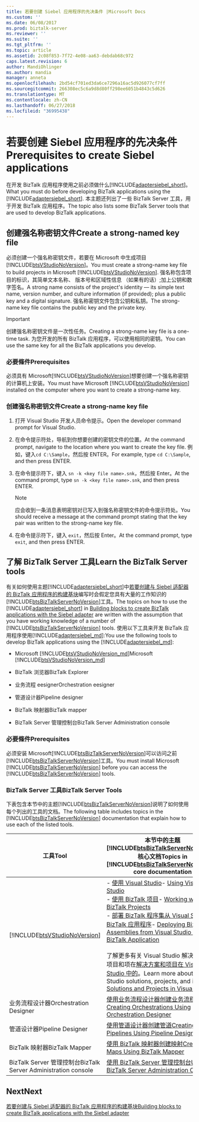 ```yaml
---
title: 若要创建 Siebel 应用程序的先决条件 |Microsoft Docs
ms.custom: ''
ms.date: 06/08/2017
ms.prod: biztalk-server
ms.reviewer: ''
ms.suite: ''
ms.tgt_pltfrm: ''
ms.topic: article
ms.assetid: 2c08f853-7f72-4e08-aa63-debdab68c972
caps.latest.revision: 6
author: MandiOhlinger
ms.author: mandia
manager: anneta
ms.openlocfilehash: 2bd54cf701ed3da6ce7296a16ac5d926077cf7ff
ms.sourcegitcommit: 266308ec5c6a9d8d80ff298ee6051b4843c5d626
ms.translationtype: MT
ms.contentlocale: zh-CN
ms.lasthandoff: 06/27/2018
ms.locfileid: "36995438"
---
```

# <a name="prerequisites-to-create-siebel-applications"></a><span data-ttu-id="d23fb-102">若要创建 Siebel 应用程序的先决条件</span><span class="sxs-lookup"><span data-stu-id="d23fb-102">Prerequisites to create Siebel applications</span></span>
<span data-ttu-id="d23fb-103">在开发 BizTalk 应用程序使用之前必须做什么[!INCLUDE[adaptersiebel_short](../../includes/adaptersiebel-short-md.md)]。</span><span class="sxs-lookup"><span data-stu-id="d23fb-103">What you must do before developing BizTalk applications using the [!INCLUDE[adaptersiebel_short](../../includes/adaptersiebel-short-md.md)].</span></span> <span data-ttu-id="d23fb-104">本主题还列出了一些 BizTalk Server 工具，用于开发 BizTalk 应用程序。</span><span class="sxs-lookup"><span data-stu-id="d23fb-104">The topic also lists some BizTalk Server tools that are used to develop BizTalk applications.</span></span>  

## <a name="create-a-strong-named-key-file"></a><span data-ttu-id="d23fb-105">创建强名称密钥文件</span><span class="sxs-lookup"><span data-stu-id="d23fb-105">Create a strong-named key file</span></span>

<span data-ttu-id="d23fb-106">必须创建一个强名称密钥文件，若要在 Microsoft 中生成项目[!INCLUDE[btsVStudioNoVersion](../../includes/btsvstudionoversion-md.md)]。</span><span class="sxs-lookup"><span data-stu-id="d23fb-106">You must create a strong-name key file to build projects in Microsoft [!INCLUDE[btsVStudioNoVersion](../../includes/btsvstudionoversion-md.md)].</span></span> <span data-ttu-id="d23fb-107">强名称包含项目的标识，其简单文本名称、 版本号和区域性信息 （如果有的话）;加上公钥和数字签名。</span><span class="sxs-lookup"><span data-stu-id="d23fb-107">A strong name consists of the project's identity — its simple text name, version number, and culture information (if provided); plus a public key and a digital signature.</span></span> <span data-ttu-id="d23fb-108">强名称密钥文件包含公钥和私钥。</span><span class="sxs-lookup"><span data-stu-id="d23fb-108">The strong-name key file contains the public key and the private key.</span></span>  

> [!IMPORTANT]
>  <span data-ttu-id="d23fb-109">创建强名称密钥文件是一次性任务。</span><span class="sxs-lookup"><span data-stu-id="d23fb-109">Creating a strong-name key file is a one-time task.</span></span> <span data-ttu-id="d23fb-110">为您开发的所有 BizTalk 应用程序，可以使用相同的密钥。</span><span class="sxs-lookup"><span data-stu-id="d23fb-110">You can use the same key for all the BizTalk applications you develop.</span></span>  

### <a name="prerequisites"></a><span data-ttu-id="d23fb-111">必要條件</span><span class="sxs-lookup"><span data-stu-id="d23fb-111">Prerequisites</span></span>  
 <span data-ttu-id="d23fb-112">必须具有 Microsoft[!INCLUDE[btsVStudioNoVersion](../../includes/btsvstudionoversion-md.md)]想要创建一个强名称密钥的计算机上安装。</span><span class="sxs-lookup"><span data-stu-id="d23fb-112">You must have Microsoft [!INCLUDE[btsVStudioNoVersion](../../includes/btsvstudionoversion-md.md)] installed on the computer where you want to create a strong-name key.</span></span>  

### <a name="create-a-strong-name-key-file"></a><span data-ttu-id="d23fb-113">创建强名称密钥文件</span><span class="sxs-lookup"><span data-stu-id="d23fb-113">Create a strong-name key file</span></span>  

1.  <span data-ttu-id="d23fb-114">打开 Visual Studio 开发人员命令提示。</span><span class="sxs-lookup"><span data-stu-id="d23fb-114">Open the developer command prompt for Visual Studio.</span></span>  

2.  <span data-ttu-id="d23fb-115">在命令提示符处，导航到你想要创建的密钥文件的位置。</span><span class="sxs-lookup"><span data-stu-id="d23fb-115">At the command prompt, navigate to the location where you want to create the key file.</span></span> <span data-ttu-id="d23fb-116">例如，键入`cd C:\Sample`，然后按 ENTER。</span><span class="sxs-lookup"><span data-stu-id="d23fb-116">For example, type `cd C:\Sample`, and then press ENTER.</span></span>  

3.  <span data-ttu-id="d23fb-117">在命令提示符下，键入 `sn -k <key file name>.snk`，然后按 Enter。</span><span class="sxs-lookup"><span data-stu-id="d23fb-117">At the command prompt, type `sn -k <key file name>.snk`, and then press ENTER.</span></span>  

    > [!NOTE]
    >  <span data-ttu-id="d23fb-118">应会收到一条消息表明密钥对已写入到强名称密钥文件的命令提示符处。</span><span class="sxs-lookup"><span data-stu-id="d23fb-118">You should receive a message at the command prompt stating that the key pair was written to the strong-name key file.</span></span>  

4.  <span data-ttu-id="d23fb-119">在命令提示符下，键入 `exit`，然后按 Enter。</span><span class="sxs-lookup"><span data-stu-id="d23fb-119">At the command prompt, type `exit`, and then press ENTER.</span></span>  

## <a name="learn-the-biztalk-server-tools"></a><span data-ttu-id="d23fb-120">了解 BizTalk Server 工具</span><span class="sxs-lookup"><span data-stu-id="d23fb-120">Learn the BizTalk Server tools</span></span>

<span data-ttu-id="d23fb-121">有关如何使用主题[!INCLUDE[adaptersiebel_short](../../includes/adaptersiebel-short-md.md)]中[若要创建与 Siebel 适配器的 BizTalk 应用程序的构建基块](../../adapters-and-accelerators/adapter-siebel/building-blocks-to-create-biztalk-applications-with-the-siebel-adapter.md)编写时会假定您具有大量的工作知识的[!INCLUDE[btsBizTalkServerNoVersion](../../includes/btsbiztalkservernoversion-md.md)]工具。</span><span class="sxs-lookup"><span data-stu-id="d23fb-121">The topics on how to use the [!INCLUDE[adaptersiebel_short](../../includes/adaptersiebel-short-md.md)] in [Building blocks to create BizTalk applications with the Siebel adapter](../../adapters-and-accelerators/adapter-siebel/building-blocks-to-create-biztalk-applications-with-the-siebel-adapter.md) are written with the assumption that you have working knowledge of a number of [!INCLUDE[btsBizTalkServerNoVersion](../../includes/btsbiztalkservernoversion-md.md)] tools.</span></span> <span data-ttu-id="d23fb-122">使用以下工具来开发 BizTalk 应用程序使用[!INCLUDE[adaptersiebel_md](../../includes/adaptersiebel-md.md)]:</span><span class="sxs-lookup"><span data-stu-id="d23fb-122">You use the following tools to develop BizTalk applications using the [!INCLUDE[adaptersiebel_md](../../includes/adaptersiebel-md.md)]:</span></span>  

- <span data-ttu-id="d23fb-123">Microsoft [!INCLUDE[btsVStudioNoVersion_md](../../includes/btsvstudionoversion-md.md)]</span><span class="sxs-lookup"><span data-stu-id="d23fb-123">Microsoft [!INCLUDE[btsVStudioNoVersion_md](../../includes/btsvstudionoversion-md.md)]</span></span> 

- <span data-ttu-id="d23fb-124">BizTalk 浏览器</span><span class="sxs-lookup"><span data-stu-id="d23fb-124">BizTalk Explorer</span></span>  

- <span data-ttu-id="d23fb-125">业务流程 eesigner</span><span class="sxs-lookup"><span data-stu-id="d23fb-125">Orchestration eesigner</span></span>  

- <span data-ttu-id="d23fb-126">管道设计器</span><span class="sxs-lookup"><span data-stu-id="d23fb-126">Pipeline designer</span></span>  

- <span data-ttu-id="d23fb-127">BizTalk 映射器</span><span class="sxs-lookup"><span data-stu-id="d23fb-127">BizTalk mapper</span></span>  

- <span data-ttu-id="d23fb-128">BizTalk Server 管理控制台</span><span class="sxs-lookup"><span data-stu-id="d23fb-128">BizTalk Server Administration console</span></span>  

### <a name="prerequisites"></a><span data-ttu-id="d23fb-129">必要條件</span><span class="sxs-lookup"><span data-stu-id="d23fb-129">Prerequisites</span></span>  
 <span data-ttu-id="d23fb-130">必须安装 Microsoft[!INCLUDE[btsBizTalkServerNoVersion](../../includes/btsbiztalkservernoversion-md.md)]可以访问之前[!INCLUDE[btsBizTalkServerNoVersion](../../includes/btsbiztalkservernoversion-md.md)]工具。</span><span class="sxs-lookup"><span data-stu-id="d23fb-130">You must install Microsoft [!INCLUDE[btsBizTalkServerNoVersion](../../includes/btsbiztalkservernoversion-md.md)] before you can access the [!INCLUDE[btsBizTalkServerNoVersion](../../includes/btsbiztalkservernoversion-md.md)] tools.</span></span>  

### <a name="biztalk-server-tools"></a><span data-ttu-id="d23fb-131">BizTalk Server 工具</span><span class="sxs-lookup"><span data-stu-id="d23fb-131">BizTalk Server Tools</span></span>  
 <span data-ttu-id="d23fb-132">下表包含本节中的主题[!INCLUDE[btsBizTalkServerNoVersion](../../includes/btsbiztalkservernoversion-md.md)]说明了如何使用每个列出的工具的文档。</span><span class="sxs-lookup"><span data-stu-id="d23fb-132">The following table includes topics in the [!INCLUDE[btsBizTalkServerNoVersion](../../includes/btsbiztalkservernoversion-md.md)] documentation that explain how to use each of the listed tools.</span></span>  


|                                   <span data-ttu-id="d23fb-133">工具</span><span class="sxs-lookup"><span data-stu-id="d23fb-133">Tool</span></span>                                    |                                                                                                                                                                                              <span data-ttu-id="d23fb-134">本节中的主题[!INCLUDE[btsBizTalkServerNoVersion](../../includes/btsbiztalkservernoversion-md.md)]核心文档</span><span class="sxs-lookup"><span data-stu-id="d23fb-134">Topics in [!INCLUDE[btsBizTalkServerNoVersion](../../includes/btsbiztalkservernoversion-md.md)] core documentation</span></span>                                                                                                                                                                                               |
|---------------------------------------------------------------------------|---------------------------------------------------------------------------------------------------------------------------------------------------------------------------------------------------------------------------------------------------------------------------------------------------------------------------------------------------------------------------------------------------------------------------------------------------------------------------------------------------------------|
| [!INCLUDE[btsVStudioNoVersion](../../includes/btsvstudionoversion-md.md)] | <span data-ttu-id="d23fb-135">-   [使用 Visual Studio](../../core/using-visual-studio.md)</span><span class="sxs-lookup"><span data-stu-id="d23fb-135">-   [Using Visual Studio](../../core/using-visual-studio.md)</span></span> <br /><span data-ttu-id="d23fb-136">-   [使用 BizTalk 项目](../../core/working-with-biztalk-projects.md)</span><span class="sxs-lookup"><span data-stu-id="d23fb-136">-   [Working with BizTalk Projects](../../core/working-with-biztalk-projects.md)</span></span><br /><span data-ttu-id="d23fb-137">-   [部署 BizTalk 程序集从 Visual Studio 到 BizTalk 应用程序](../../core/deploying-biztalk-assemblies-from-visual-studio-into-a-biztalk-application.md)</span><span class="sxs-lookup"><span data-stu-id="d23fb-137">-   [Deploying BizTalk Assemblies from Visual Studio into a BizTalk Application](../../core/deploying-biztalk-assemblies-from-visual-studio-into-a-biztalk-application.md)</span></span><br /><br /> <span data-ttu-id="d23fb-138">了解更多有关 Visual Studio 解决方案、 项目和项在[解决方案和项目在 Visual Studio 中的](https://msdn.microsoft.com/library/b142f8e7.aspx)。</span><span class="sxs-lookup"><span data-stu-id="d23fb-138">Learn more about Visual Studio solutions, projects, and items at [Solutions and Projects in Visual Studio](https://msdn.microsoft.com/library/b142f8e7.aspx).</span></span> |
|                          <span data-ttu-id="d23fb-139">业务流程设计器</span><span class="sxs-lookup"><span data-stu-id="d23fb-139">Orchestration Designer</span></span>                           |                                                                                                                                                                                          [<span data-ttu-id="d23fb-140">使用业务流程设计器创建业务流程</span><span class="sxs-lookup"><span data-stu-id="d23fb-140">Creating Orchestrations Using Orchestration Designer</span></span>](../../core/creating-orchestrations-using-orchestration-designer.md)                                                                                                                                                                                           |
|                             <span data-ttu-id="d23fb-141">管道设计器</span><span class="sxs-lookup"><span data-stu-id="d23fb-141">Pipeline Designer</span></span>                             |                                                                                                                                                                                                    [<span data-ttu-id="d23fb-142">使用管道设计器创建管道</span><span class="sxs-lookup"><span data-stu-id="d23fb-142">Creating Pipelines Using Pipeline Designer</span></span>](../../core/creating-pipelines-using-pipeline-designer.md)                                                                                                                                                                                                     |
|                              <span data-ttu-id="d23fb-143">BizTalk 映射器</span><span class="sxs-lookup"><span data-stu-id="d23fb-143">BizTalk Mapper</span></span>                               |                                                                                                                                                                                                            [<span data-ttu-id="d23fb-144">使用 BizTalk 映射器创建映射</span><span class="sxs-lookup"><span data-stu-id="d23fb-144">Creating Maps Using BizTalk Mapper</span></span>](../../core/creating-maps-using-biztalk-mapper.md)                                                                                                                                                                                                             |
|                   <span data-ttu-id="d23fb-145">BizTalk Server 管理控制台</span><span class="sxs-lookup"><span data-stu-id="d23fb-145">BizTalk Server Administration console</span></span>                   |                                                                                                                                                                                               [<span data-ttu-id="d23fb-146">使用 BizTalk Server 管理控制台</span><span class="sxs-lookup"><span data-stu-id="d23fb-146">Using the BizTalk Server Administration Console</span></span>](../../core/using-the-biztalk-server-administration-console.md)                                                                                                                                                                                                |

## <a name="next"></a><span data-ttu-id="d23fb-147">Next</span><span class="sxs-lookup"><span data-stu-id="d23fb-147">Next</span></span>
[<span data-ttu-id="d23fb-148">若要创建与 Siebel 适配器的 BizTalk 应用程序的构建基块</span><span class="sxs-lookup"><span data-stu-id="d23fb-148">Building blocks to create BizTalk applications with the Siebel adapter</span></span>](../../adapters-and-accelerators/adapter-siebel/building-blocks-to-create-biztalk-applications-with-the-siebel-adapter.md)